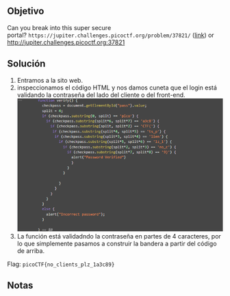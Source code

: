 ## Objetivo
Can you break into this super secure portal? `https://jupiter.challenges.picoctf.org/problem/37821/` ([link](https://jupiter.challenges.picoctf.org/problem/37821/)) or http://jupiter.challenges.picoctf.org:37821

## Solución
1. Entramos a la sito web.
2. inspeccionamos el código HTML  y nos damos cuneta que el login está validando la contraseña del lado del cliente o del front-end.
![[IMG8.png]](https://github.com/JuanNavarroAmbriz574/Notas_Seguridad_IS_2022/blob/main/Retos_picoCTF/Img%20resources/IMG8.png)
3. La función está validadndo la contraseña en partes de 4 caracteres, por lo que simplemente pasamos a construir la bandera a partir del código de arriba.

Flag: `picoCTF{no_clients_plz_1a3c89}`

## Notas
